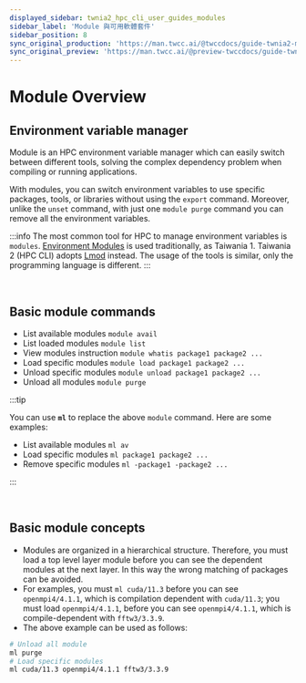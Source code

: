 ```yaml
---
displayed_sidebar: twnia2_hpc_cli_user_guides_modules
sidebar_label: 'Module 與可用軟體套件'
sidebar_position: 8
sync_original_production: 'https://man.twcc.ai/@twccdocs/guide-twnia2-module-overview-en' 
sync_original_preview: 'https://man.twcc.ai/@preview-twccdocs/guide-twnia2-module-overview-en' 
---
```


# Module Overview

## Environment variable manager


Module is an HPC environment variable manager which can easily switch between different tools, solving the complex dependency problem when compiling or running applications.

With modules, you can switch environment variables to use specific packages, tools, or libraries without using the `export` command. Moreover, unlike the `unset` command, with just one `module purge` command you can remove all the environment variables.

:::info
The most common tool for HPC to manage environment variables is `modules`. [<ins>Environment Modules</ins>](http://modules.sourceforge.net) is used traditionally, as Taiwania 1. Taiwania 2 (HPC CLI) adopts [<ins>Lmod</ins>](https://lmod.readthedocs.io) instead. The usage of the tools is similar, only the programming language is different.
:::

<br/>


## Basic module commands

- List available modules
 `module avail`
- List loaded modules
  `module list`
- View modules instruction
  `module whatis package1 package2 ...`
- Load specific modules
 `module load package1 package2 ...`
- Unload specific modules
  `module unload package1 package2 ...`
- Unload all modules
  `module purge`

:::tip

You can use **`ml`** to replace the above `module` command. Here are some examples:

- List available modules
 `ml av`
- Load specific modules
 `ml package1 package2 ...`
- Remove specific modules
  `ml -package1 -package2 ...`

:::

<br/>


## Basic module concepts

- Modules are organized in a hierarchical structure. Therefore, you must load a top level layer module before you can see the dependent modules at the next layer. In this way the wrong matching of packages can be avoided.
- For examples, you must `ml cuda/11.3` before you can see `openmpi4/4.1.1`, which is compilation dependent with `cuda/11.3`; you must load `openmpi4/4.1.1`, before you can see `openmpi4/4.1.1`, which is compile-dependent with `fftw3/3.3.9`.
- The above example can be used as follows:
```bash
# Unload all module
ml purge
# Load specific modules
ml cuda/11.3 openmpi4/4.1.1 fftw3/3.3.9 
```